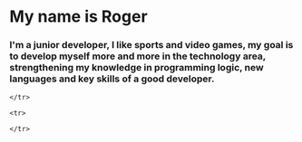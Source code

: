 <h1> My name is Roger </h1>

<h3>I'm a junior developer, I like sports and video games, my goal is to develop myself more and more in the technology area, strengthening my knowledge in programming logic, new languages ​​and key skills of a good developer.</h3>

<tb>
    <tr>
      
    </tr>
    
    <tr>
    
    </tr>
</tb>


